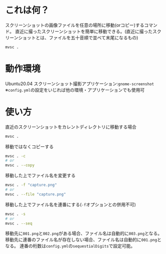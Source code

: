 # これは何？
スクリーンショットの画像ファイルを任意の場所に移動(orコピー)するコマンド。
直近に撮ったスクリーンショットを簡単に移動できる。(直近に撮ったスクリーンショットとは、ファイルを五十音順で並べて末尾になるもの)

```sh
mvsc .
```

# 動作環境
Ubuntu20.04
スクリーンショット撮影アプリケーション:`gnome-screenshot`
※`config.yml`の設定をいじれば他の環境・アプリケーションでも使用可

# 使い方
直近のスクリーンショットをカレントディレクトリに移動する場合

```sh
mvsc .
```

移動ではなくコピーする

```sh
mvsc . -c
# or
mvsc . --copy
```

移動した上でファイル名を変更する

```sh
mvsc . -f "capture.png"
# or
mvsc . --file "capture.png"
```

移動した上でファイル名を連番にする(`-f`オプションとの併用不可)

```sh
mvsc . -s
# or
mvsc . --seq
```

移動先に`001.png`と`002.png`がある場合、ファイル名は自動的に`003.png`となる。
移動先に連番のファイル名が存在しない場合、ファイル名は自動的に`001.png`となる。
連番の桁数は`config.yml`の`sequestialDigits`で設定可能。
